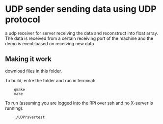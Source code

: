 # UDP sender sending data using UDP protocol
a udp receiver for server receiving the data and reconstruct into float array. The data is received from a certain receiving port of the machine and the demo is event-based on receiving new data


## Making it work

download files in this folder.

To build, entre the folder and run in terminal:

```
    qmake
    make
```

To run (assuming you are logged into the RPi over ssh and no X-server is running):

```
    ./UDPrsvertest
```

